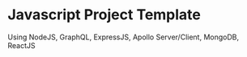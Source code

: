 # Javascript Project Template
Using NodeJS, GraphQL, ExpressJS, Apollo Server/Client, MongoDB, ReactJS
